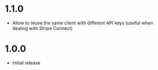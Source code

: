 # 1.1.0

* Allow to reuse the same client with different API keys (useful when dealing with Stripe Connect)

# 1.0.0

* Initial release
